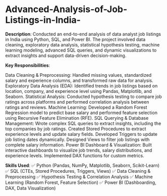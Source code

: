 # Advanced-Analysis-of-Job-Listings-in-India-

**Description**:
Conducted an end-to-end analysis of data analyst job listings in India using Python, SQL, and Power BI. The project involved data cleaning, exploratory data analysis, statistical hypothesis testing, machine learning modeling, advanced SQL queries, and dynamic visualizations to extract insights and support data-driven decision-making.

**Key Responsibilities**:

Data Cleaning & Preprocessing: Handled missing values, standardized salary and experience columns, and transformed raw data for analysis.
Exploratory Data Analysis (EDA): Identified trends in job listings based on location, company, and experience level using Pandas, Matplotlib, and Seaborn.
Statistical Analysis: Conducted hypothesis testing to compare job ratings across platforms and performed correlation analysis between ratings and reviews.
Machine Learning: Developed a Random Forest Regression model to predict base salary and performed feature selection using Recursive Feature Elimination (RFE).
SQL Querying & Database Management:
Wrote complex SQL queries to extract insights, including the top companies by job ratings.
Created Stored Procedures to extract experience levels and update salary fields.
Developed Triggers to update job listing dates dynamically.
Designed Views to filter job listings with complete salary information.
Power BI Dashboard & Visualization: Built interactive dashboards to visualize job trends, salary distributions, and experience levels. Implemented DAX functions for custom metrics.

**Skills Used**:
✅ Python (Pandas, NumPy, Matplotlib, Seaborn, Scikit-Learn)
✅ SQL (CTEs, Stored Procedures, Triggers, Views)
✅ Data Cleaning & Preprocessing
✅ Hypothesis Testing & Correlation Analysis
✅ Machine Learning (Random Forest, Feature Selection)
✅ Power BI (Dashboarding, DAX, Data Visualization)














